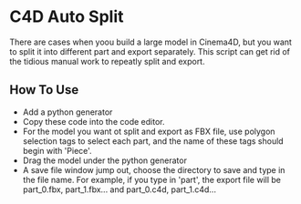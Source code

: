 # C4D Auto Split
There are cases when yoou build a large model in Cinema4D, but you want to split it into different part and export separately. This script can get rid of the tidious manual work to repeatly split and export.

## How To Use
* Add a python generator
* Copy these code into the code editor.
* For the model you want ot split and export as FBX file, use polygon selection tags to select each part, and the name of these tags should begin with 'Piece'.
* Drag the model under the python generator
* A save file window jump out, choose the directory to save and type in the file name. For example, if you type in 'part', the export file will be part_0.fbx, part_1.fbx... and  part_0.c4d, part_1.c4d...
